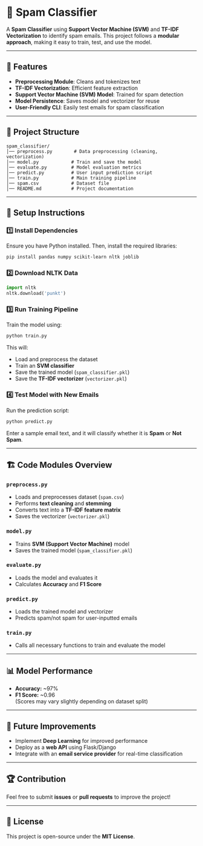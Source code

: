 # 📧 Spam Classifier

A **Spam Classifier** using **Support Vector Machine (SVM)** and **TF-IDF Vectorization** to identify spam emails. This project follows a **modular approach**, making it easy to train, test, and use the model.

---
## 🚀 Features
- **Preprocessing Module**: Cleans and tokenizes text
- **TF-IDF Vectorization**: Efficient feature extraction
- **Support Vector Machine (SVM) Model**: Trained for spam detection
- **Model Persistence**: Saves model and vectorizer for reuse
- **User-Friendly CLI**: Easily test emails for spam classification

---
## 📂 Project Structure
```
spam_classifier/
│── preprocess.py        # Data preprocessing (cleaning, vectorization)
│── model.py            # Train and save the model
│── evaluate.py         # Model evaluation metrics
│── predict.py          # User input prediction script
│── train.py            # Main training pipeline
│── spam.csv            # Dataset file
│── README.md           # Project documentation
```

---
## 🔧 Setup Instructions
### 1️⃣ Install Dependencies
Ensure you have Python installed. Then, install the required libraries:
```bash
pip install pandas numpy scikit-learn nltk joblib
```

### 2️⃣ Download NLTK Data
```python
import nltk
nltk.download('punkt')
```

### 3️⃣ Run Training Pipeline
Train the model using:
```bash
python train.py
```
This will:
- Load and preprocess the dataset
- Train an **SVM classifier**
- Save the trained model (`spam_classifier.pkl`)
- Save the **TF-IDF vectorizer** (`vectorizer.pkl`)

### 4️⃣ Test Model with New Emails
Run the prediction script:
```bash
python predict.py
```
Enter a sample email text, and it will classify whether it is **Spam** or **Not Spam**.

---
## 🏗️ Code Modules Overview
### `preprocess.py`
- Loads and preprocesses dataset (`spam.csv`)
- Performs **text cleaning** and **stemming**
- Converts text into a **TF-IDF feature matrix**
- Saves the vectorizer (`vectorizer.pkl`)

### `model.py`
- Trains **SVM (Support Vector Machine)** model
- Saves the trained model (`spam_classifier.pkl`)

### `evaluate.py`
- Loads the model and evaluates it
- Calculates **Accuracy** and **F1 Score**

### `predict.py`
- Loads the trained model and vectorizer
- Predicts spam/not spam for user-inputted emails

### `train.py`
- Calls all necessary functions to train and evaluate the model

---
## 📊 Model Performance
- **Accuracy:** ~97%  
- **F1 Score:** ~0.96  
(Scores may vary slightly depending on dataset split)

---
## 📝 Future Improvements
- Implement **Deep Learning** for improved performance
- Deploy as a **web API** using Flask/Django
- Integrate with an **email service provider** for real-time classification

---
## 🏆 Contribution
Feel free to submit **issues** or **pull requests** to improve the project!

---
## 📜 License
This project is open-source under the **MIT License**.


